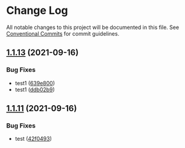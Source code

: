 # Change Log

All notable changes to this project will be documented in this file.
See [Conventional Commits](https://conventionalcommits.org) for commit guidelines.

## [1.1.13](https://coding.jd.com/selling-front/shop-c-components/compare/v1.1.11...v1.1.13) (2021-09-16)


### Bug Fixes

* test1 ([639e800](https://coding.jd.com/selling-front/shop-c-components/commits/639e80055c4ae43950f32d5981d57d1fa8aaab35))
* test1 ([ddb02b9](https://coding.jd.com/selling-front/shop-c-components/commits/ddb02b9683542139335da5b17f3363895fc47f60))





## [1.1.11](https://coding.jd.com/selling-front/shop-c-components/compare/v1.1.9...v1.1.11) (2021-09-16)


### Bug Fixes

* test ([42f0493](https://coding.jd.com/selling-front/shop-c-components/commits/42f04933cc4117d154cd5aba3c33d5e66efd8744))
